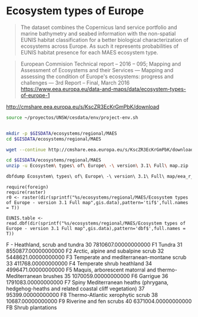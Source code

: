 # Ecosystem types of Europe

> The dataset combines the Copernicus land service portfolio and marine bathymetry and seabed information with the non-spatial EUNIS habitat classification for a better biological characterization of ecosystems across Europe. As such it represents probabilities of EUNIS habitat presence for each MAES ecosystem type.

> European Commision Technical report – 2016 – 095; Mapping and Assessment of Ecosystems and their Services — Mapping and assessing the condition of Europe's ecosystems: progress and challenges — 3rd Report – Final, March 2016 https://www.eea.europa.eu/data-and-maps/data/ecosystem-types-of-europe-1

http://cmshare.eea.europa.eu/s/KscZR3EcKrGmPbK/download


```sh
source ~/proyectos/UNSW/cesdata/env/project-env.sh


mkdir -p $GISDATA/ecosystems/regional/MAES
cd $GISDATA/ecosystems/regional/MAES

wget --continue http://cmshare.eea.europa.eu/s/KscZR3EcKrGmPbK/download --output-document="Ecosystem types of Europe - version 3.1 Full map.zip"
```



```sh
cd $GISDATA/ecosystems/regional/MAES
unzip -u Ecosystem\ types\ of\ Europe\ -\ version\ 3.1\ Full\ map.zip

dbfdump Ecosystem\ types\ of\ Europe\ -\ version\ 3.1\ Full\ map/eea_r_3035_100_m_etm-full_2012_v3-1_r00.tif.vat.dbf


```

```{r}
require(foreign)
require(raster)
r0 <- raster(dir(sprintf("%s/ecosystems/regional/MAES/Ecosystem types of Europe - version 3.1 Full map",gis.data),pattern='tif$',full.names = T))

EUNIS.table <- read.dbf(dir(sprintf("%s/ecosystems/regional/MAES/Ecosystem types of Europe - version 3.1 Full map",gis.data),pattern='dbf$',full.names = T))

```

F - Heathland, scrub and tundra
30 7810607.00000000000 F1         Tundra
31 8550877.00000000000 F2         Arctic, alpine and subalpine scrub
 32 5448621.00000000000 F3         Temperate and mediterranean-montane scrub
 33  411768.00000000000 F4         Temperate shrub heathland
  34 4996471.00000000000 F5         Maquis, arborescent matorral and thermo-Mediterranean brushes
  35 1070059.00000000000 F6         Garrigue
   36 1791083.00000000000 F7         Spiny Mediterranean heaths (phrygana, hedgehog-heaths and related coastal cliff vegetation)
   37   95399.00000000000 F8         Thermo-Atlantic xerophytic scrub
   38   10687.00000000000 F9         Riverine and fen scrubs
   40 6371004.00000000000 FB         Shrub plantations
